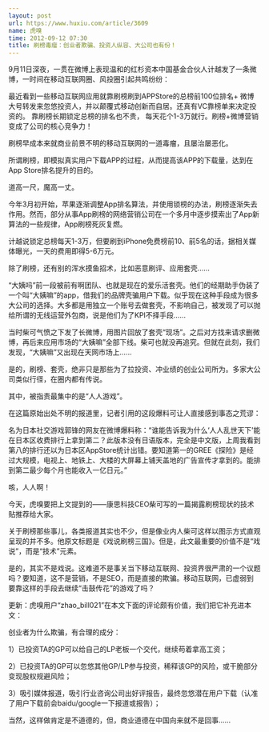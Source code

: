 ```yaml
---
layout: post
url: https://www.huxiu.com/article/3609
name: 虎嗅
time: 2012-09-12 07:30
title: 刷榜毒瘤：创业者欺骗、投资人纵容、大公司也有份！
---
```

9月11日深夜，一贯在微博上表现温和的红杉资本中国基金合伙人计越发了一条微博，一时间在移动互联网圈、风投圈引起共鸣纷纷：

最近看到一些移动互联网应用就靠刷榜刷到APPStore的总榜前100位排名+ 微博大号转发来忽悠投资人，并以颠覆式移动创新而自居。还真有VC靠榜单来决定投资的。 靠刷榜长期锁定总榜的排名也不贵， 每天花个1-3万就行。刷榜+微博营销变成了公司的核心竞争力！

刷榜早成本来就商业前景不明的移动互联网的一道毒瘤，且屡治屡恶化。

所谓刷榜，即模拟真实用户下载APP的过程，从而提高该APP的下载量，达到在App Store排名提升的目的。

道高一尺，魔高一丈。

今年3月初开始，苹果逐渐调整App排名算法，并使用锁榜的办法，刷榜逐渐失去作用。然而，部分从事App刷榜的网络营销公司在一个多月中逐步摸索出了App新算法的一些规律，App刷榜死灰复燃。

计越说锁定总榜每天1-3万，但要刷到iPhone免费榜前10、前5名的话，据相关媒体曝光，一天的费用即得5-6万元。

除了刷榜，还有别的浑水摸鱼招术，比如恶意刷评、应用套壳……

“大姨吗”前一段被前有啊团队、也就是现在的爱乐活套壳。他们的经期助手伪装了一个叫“大姨嘛”的app，借我们的品牌壳骗用户下载。似乎现在这种手段成为很多大公司的选择。大多都是用独立一个账号去做套壳，不影响自己，被发现了可以抛给所谓的无线运营外包商，说是他们为了KPI不择手段……

当时柴可气愤之下发了长微博，用图片回放了套壳“现场”。之后对方找来请求删微博，再后来应用市场的“大姨嘛”全部下线。柴可也就没再追究。但就在此刻，我们发现，“大姨嘛”又出现在天网市场上……

是的，刷榜、套壳，绝非只是那些为了拉投资、冲业绩的创业公司所为。多家大公司类似行径，在圈内都有传说。

其中，被指责最集中的是“人人游戏”。

在这篇原始出处不明的报道里，记者引用的这段爆料可让人直接感到事态之荒谬：

名为日本社交游戏郭锋的网友在微博爆料称：“谁能告诉我为什么‘人人乱世天下’能在日本区收费排行上拿到第二？此版本没有日语版本，完全是中文版，上周我看到第八的排行还以为日本区AppStore统计出错。要知道第一的GREE《探险》是经过大规模，电视上、地铁上、大楼的大屏幕上铺天盖地的广告宣传才拿到的。能排到第二最少每个月也能收入一亿日元。”

咳，人人啊！

今天，虎嗅要把上文提到的——康思科技CEO柴可写的一篇揭露刷榜现状的技术贴推荐给大家。

关于刷榜那些事儿，各类报道其实也不少，但是像业内人柴可这样以图示方式直观呈现的并不多。他原文标题是《戏说刷榜三国》。但是，此文最重要的价值不是“戏说”，而是“技术”元素。

是的，其实不是戏说。这难道不是事关当下移动互联网、投资界很严肃的一个议题吗？要知道，这不是营销，不是SEO，而是直接的欺骗。移动互联网，已虚弱到要靠这样的手段去继续“击鼓传花”的游戏了吗？

更新：虎嗅用户“zhao_bill021”在本文下面的评论颇有价值，我们把它补充进本文：

创业者为什么欺骗，有合理的成分：

1）已投资TA的GP可以给自己的LP老板一个交代，继续苟着拿高工资；

2）已投资TA的GP可以忽悠其他GP/LP参与投资，稀释该GP的风险，或干脆部分变现股权规避风险；

3）吸引媒体报道，吸引行业咨询公司出好评报告，最终忽悠潜在用户下载（认准了用户下载前会baidu/google一下报道或报告）；

当然，这样做肯定是不道德的，但，商业道德在中国向来就不是回事……


